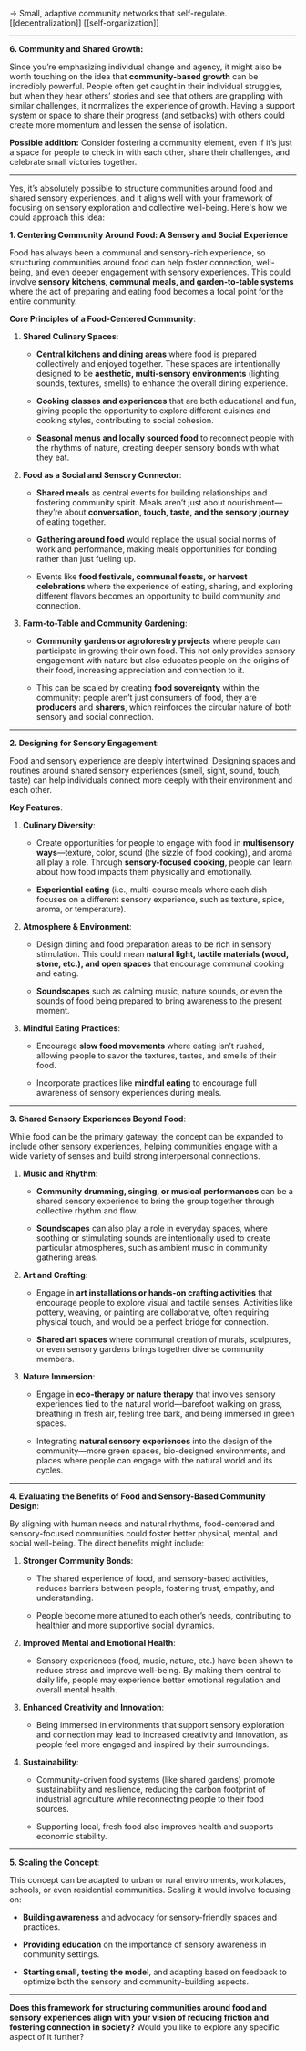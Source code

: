 
→ Small, adaptive community networks that self-regulate.
[[decentralization]] [[self-organization]]

---


**6. Community and Shared Growth:**

Since you’re emphasizing individual change and agency, it might also be worth touching on the idea that **community-based growth** can be incredibly powerful. People often get caught in their individual struggles, but when they hear others’ stories and see that others are grappling with similar challenges, it normalizes the experience of growth. Having a support system or space to share their progress (and setbacks) with others could create more momentum and lessen the sense of isolation.

**Possible addition:** Consider fostering a community element, even if it’s just a space for people to check in with each other, share their challenges, and celebrate small victories together.

---

Yes, it’s absolutely possible to structure communities around food and shared sensory experiences, and it aligns well with your framework of focusing on sensory exploration and collective well-being. Here's how we could approach this idea:

 **1. Centering Community Around Food: A Sensory and Social Experience**

Food has always been a communal and sensory-rich experience, so structuring communities around food can help foster connection, well-being, and even deeper engagement with sensory experiences. This could involve **sensory kitchens, communal meals, and garden-to-table systems** where the act of preparing and eating food becomes a focal point for the entire community.

 **Core Principles of a Food-Centered Community**:

1. **Shared Culinary Spaces**:
    
    - **Central kitchens and dining areas** where food is prepared collectively and enjoyed together. These spaces are intentionally designed to be **aesthetic, multi-sensory environments** (lighting, sounds, textures, smells) to enhance the overall dining experience.
        
    - **Cooking classes and experiences** that are both educational and fun, giving people the opportunity to explore different cuisines and cooking styles, contributing to social cohesion.
        
    - **Seasonal menus and locally sourced food** to reconnect people with the rhythms of nature, creating deeper sensory bonds with what they eat.
        
2. **Food as a Social and Sensory Connector**:
    
    - **Shared meals** as central events for building relationships and fostering community spirit. Meals aren’t just about nourishment—they’re about **conversation, touch, taste, and the sensory journey** of eating together.
        
    - **Gathering around food** would replace the usual social norms of work and performance, making meals opportunities for bonding rather than just fueling up.
        
    - Events like **food festivals, communal feasts, or harvest celebrations** where the experience of eating, sharing, and exploring different flavors becomes an opportunity to build community and connection.
        
3. **Farm-to-Table and Community Gardening**:
    
    - **Community gardens or agroforestry projects** where people can participate in growing their own food. This not only provides sensory engagement with nature but also educates people on the origins of their food, increasing appreciation and connection to it.
        
    - This can be scaled by creating **food sovereignty** within the community: people aren’t just consumers of food, they are **producers** and **sharers**, which reinforces the circular nature of both sensory and social connection.
        

---

 **2. Designing for Sensory Engagement**:

Food and sensory experience are deeply intertwined. Designing spaces and routines around shared sensory experiences (smell, sight, sound, touch, taste) can help individuals connect more deeply with their environment and each other.

 **Key Features**:

1. **Culinary Diversity**:
    
    - Create opportunities for people to engage with food in **multisensory ways**—texture, color, sound (the sizzle of food cooking), and aroma all play a role. Through **sensory-focused cooking**, people can learn about how food impacts them physically and emotionally.
        
    - **Experiential eating** (i.e., multi-course meals where each dish focuses on a different sensory experience, such as texture, spice, aroma, or temperature).
        
2. **Atmosphere & Environment**:
    
    - Design dining and food preparation areas to be rich in sensory stimulation. This could mean **natural light, tactile materials (wood, stone, etc.), and open spaces** that encourage communal cooking and eating.
        
    - **Soundscapes** such as calming music, nature sounds, or even the sounds of food being prepared to bring awareness to the present moment.
        
3. **Mindful Eating Practices**:
    
    - Encourage **slow food movements** where eating isn’t rushed, allowing people to savor the textures, tastes, and smells of their food.
        
    - Incorporate practices like **mindful eating** to encourage full awareness of sensory experiences during meals.
        

---

 **3. Shared Sensory Experiences Beyond Food**:

While food can be the primary gateway, the concept can be expanded to include other sensory experiences, helping communities engage with a wide variety of senses and build strong interpersonal connections.

1. **Music and Rhythm**:
    
    - **Community drumming, singing, or musical performances** can be a shared sensory experience to bring the group together through collective rhythm and flow.
        
    - **Soundscapes** can also play a role in everyday spaces, where soothing or stimulating sounds are intentionally used to create particular atmospheres, such as ambient music in community gathering areas.
        
2. **Art and Crafting**:
    
    - Engage in **art installations or hands-on crafting activities** that encourage people to explore visual and tactile senses. Activities like pottery, weaving, or painting are collaborative, often requiring physical touch, and would be a perfect bridge for connection.
        
    - **Shared art spaces** where communal creation of murals, sculptures, or even sensory gardens brings together diverse community members.
        
3. **Nature Immersion**:
    
    - Engage in **eco-therapy or nature therapy** that involves sensory experiences tied to the natural world—barefoot walking on grass, breathing in fresh air, feeling tree bark, and being immersed in green spaces.
        
    - Integrating **natural sensory experiences** into the design of the community—more green spaces, bio-designed environments, and places where people can engage with the natural world and its cycles.
        

---

 **4. Evaluating the Benefits of Food and Sensory-Based Community Design**:

By aligning with human needs and natural rhythms, food-centered and sensory-focused communities could foster better physical, mental, and social well-being. The direct benefits might include:

1. **Stronger Community Bonds**:
    
    - The shared experience of food, and sensory-based activities, reduces barriers between people, fostering trust, empathy, and understanding.
        
    - People become more attuned to each other’s needs, contributing to healthier and more supportive social dynamics.
        
2. **Improved Mental and Emotional Health**:
    
    - Sensory experiences (food, music, nature, etc.) have been shown to reduce stress and improve well-being. By making them central to daily life, people may experience better emotional regulation and overall mental health.
        
3. **Enhanced Creativity and Innovation**:
    
    - Being immersed in environments that support sensory exploration and connection may lead to increased creativity and innovation, as people feel more engaged and inspired by their surroundings.
        
4. **Sustainability**:
    
    - Community-driven food systems (like shared gardens) promote sustainability and resilience, reducing the carbon footprint of industrial agriculture while reconnecting people to their food sources.
        
    - Supporting local, fresh food also improves health and supports economic stability.
        

---

 **5. Scaling the Concept**:

This concept can be adapted to urban or rural environments, workplaces, schools, or even residential communities. Scaling it would involve focusing on:

- **Building awareness** and advocacy for sensory-friendly spaces and practices.
    
- **Providing education** on the importance of sensory awareness in community settings.
    
- **Starting small, testing the model**, and adapting based on feedback to optimize both the sensory and community-building aspects.
    

---

**Does this framework for structuring communities around food and sensory experiences align with your vision of reducing friction and fostering connection in society?** Would you like to explore any specific aspect of it further?